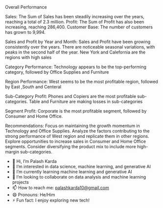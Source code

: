 Overall Performance

Sales: The Sum of Sales has been steadily increasing over the years, reaching a total of 2.3 million.
Profit: The Sum of Profit has also been increasing, reaching 286,400.
Customer Base: The number of customers has grown to 9,994.

Sales and Profit by Year and Month:
Sales and Profit have been growing consistently over the years.
There are noticeable seasonal variations, with peaks in the second half of the year.
New York and Calefornia are the regions with high sales

Category Performance:
Technology appears to be the top-performing category, followed by Office Supplies and Furniture

Region Performance:
West seems to be the most profitable region, followed by East ,South and Centeral

Sub-Category Profit:
Phones and Copiers are the most profitable sub-categories.
Table and Furniture are making losses in sub-categories

Segment Profit:
Corporate is the most profitable segment, followed by Consumer and Home Office.

Recommendations:
Focus on maintaining the growth momentum in Technology and Office Supplies.
Analyze the factors contributing to the strong performance of West region and replicate them in other regions.
Explore opportunities to increase sales in Consumer and Home Office segments.
Consider diversifying the product mix to include more high-margin sub-categories.










- 👋 Hi, I’m Palash Karda
- 👀 I’m interested in data science, machine learning, and generative AI
- 🌱 I’m currently learning machine learning and generative AI
- 💞️ I’m looking to collaborate on data analysis and machine learning projects
- 📫 How to reach me: palashkarda10@gmail.com
- 😄 Pronouns: He/Him
- ⚡ Fun fact: I enjoy exploring new tech!
<!---
Palash-Karda/Palash-Karda is a ✨ special ✨ repository because its `README.md` (this file) appears on your GitHub profile.
You can click the Preview link to take a look at your changes.
--->
